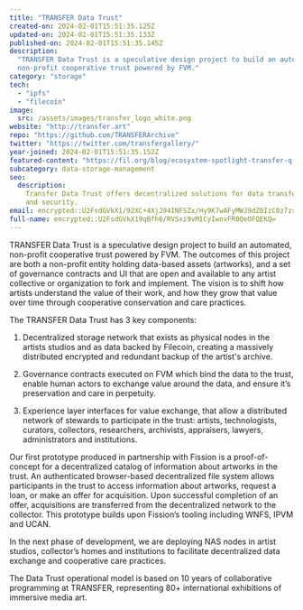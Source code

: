 ```yaml
---
title: "TRANSFER Data Trust"
created-on: 2024-02-01T15:51:35.125Z
updated-on: 2024-02-01T15:51:35.133Z
published-on: 2024-02-01T15:51:35.145Z
description:
  "TRANSFER Data Trust is a speculative design project to build an automated,
  non-profit cooperative trust powered by FVM."
category: "storage"
tech:
  - "ipfs"
  - "filecoin"
image:
  src: /assets/images/transfer_logo_white.png
website: "http://transfer.art"
repo: "https://github.com/TRANSFERArchive"
twitter: "https://twitter.com/transfergallery/"
year-joined: 2024-02-01T15:51:35.152Z
featured-content: "https://fil.org/blog/ecosystem-spotlight-transfer-q-a-on-preserving-artistic-value-with-decentralized-technology-data-sovereignty-and-harnessing-value-of-data"
subcategory: data-storage-management
seo:
  description:
    Transfer Data Trust offers decentralized solutions for data transfer
    and security.
email: encrypted::U2FsdGVkX1/92XC+4XjJ94INFSZx/Hy9K7wAFyMWJ9dZ0IzC0z7zrLRAgQUy0WXd
full-name: encrypted::U2FsdGVkX19qBfh6/RVSxi9vMICyIwnvFR0QeOFQEKQ=
---
```


TRANSFER Data Trust is a speculative design project to build an automated, non-profit cooperative trust powered by FVM. The outcomes of this project are both a non-profit entity holding data-based assets (artworks), and a set of governance contracts and UI that are open and available to any artist collective or organization to fork and implement. The vision is to shift how artists understand the value of their work, and how they grow that value over time through cooperative conservation and care practices.

The TRANSFER Data Trust has 3 key components:

1. Decentralized storage network that exists as physical nodes in the artists studios and as data backed by Filecoin, creating a massively distributed encrypted and redundant backup of the artist's archive.

2. Governance contracts executed on FVM which bind the data to the trust, enable human actors to exchange value around the data, and ensure it’s preservation and care in perpetuity.

3. Experience layer interfaces for value exchange, that allow a distributed network of stewards to participate in the trust: artists, technologists, curators, collectors, researchers, archivists, appraisers, lawyers, administrators and institutions.

Our first prototype produced in partnership with Fission is a proof-of-concept for a decentralized catalog of information about artworks in the trust. An authenticated browser-based decentralized file system allows participants in the trust to access information about artworks, request a loan, or make an offer for acquisition. Upon successful completion of an offer, acquisitions are transferred from the decentralized network to the collector. This prototype builds upon Fission’s tooling including WNFS, IPVM and UCAN.

In the next phase of development, we are deploying NAS nodes in artist studios, collector’s homes and institutions to facilitate decentralized data exchange and cooperative care practices.

The Data Trust operational model is based on 10 years of collaborative programming at TRANSFER, representing 80+ international exhibitions of immersive media art.
